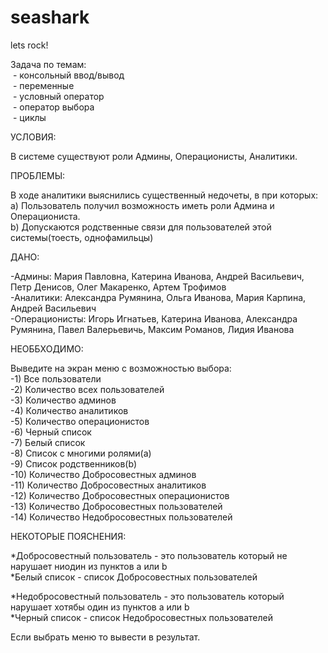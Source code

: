 # seashark
lets rock!
    
Задача по темам:    
 - консольный ввод/вывод   
 - переменные   
 - условный оператор   
 - оператор выбора   
 - циклы   
   
   
УСЛОВИЯ:   
   
В системе существуют роли Админы, Операционисты, Аналитики.   
   
   
ПРОБЛЕМЫ:   
   
В ходе аналитики выяснились существенный недочеты, в при которых:   
а) Пользователь получил возможность иметь роли Админа и Операциониста.   
b) Допускаются родственные связи для пользователей этой системы(тоесть, однофамильцы)   
   
     
ДАНО:   
   
-Админы: Мария Павловна, Катерина Иванова, Андрей Васильевич, Петр Денисов, Олег Макаренко, Артем Трофимов   
-Аналитики: Александра Румянина, Ольга Иванова, Мария Карпина, Андрей Васильевич     
-Операционисты: Игорь Игнатьев, Катерина Иванова, Александра Румянина, Павел Валерьевичь, Максим Романов, Лидия Иванова   
   
   
НЕОББХОДИМО:   
   
Выведите на экран меню с возможностью выбора:   
-1) Все пользователи   
-2) Количество всех пользователей   
-3) Количество админов   
-4) Количество аналитиков   
-5) Количество операционистов   
-6) Черный список   
-7) Белый список   
-8) Список с многими ролями(а)   
-9) Список родственников(b)   
-10) Количество Добросовестных админов   
-11) Количество Добросовестных аналитиков   
-12) Количество Добросовестных операционистов   
-13) Количество Добросовестных пользователей   
-14) Количество Недобросовестных пользователей   

   
НЕКОТОРЫЕ ПОЯСНЕНИЯ:
   
*Добросовестный пользователь - это пользователь который не нарушает ниодин из пунктов а или b   
*Белый список - список Добросовестных пользователей   
   
*Недобросовестный пользователь - это пользователь который нарушает хотябы один из пунктов а или b   
*Черный список - список Недобросовестных пользователей   
   
Если выбрать меню то вывести в результат.   
